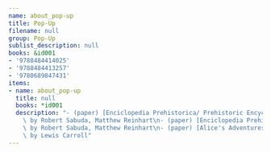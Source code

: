 ```yaml
---
name: about_pop-up
title: Pop-Up
filename: null
group: Pop-Up
sublist_description: null
books: &id001
- '9788484414025'
- '9788484413257'
- '9780689847431'
items:
- name: about_pop-up
  title: null
  books: *id001
  description: "- (paper) [Enciclopedia Prehistorica/ Prehistoric Encyclopedia](/books/info/9788484414025)\
    \ by Robert Sabuda, Matthew Reinhart\n- (paper) [Enciclopedia Prehist\xF3rica](/books/info/9788484413257)\
    \ by Robert Sabuda, Matthew Reinhart\n- (paper) [Alice's Adventures in Wonderland](/books/info/9780689847431)\
    \ by Lewis Carroll"
---
```




